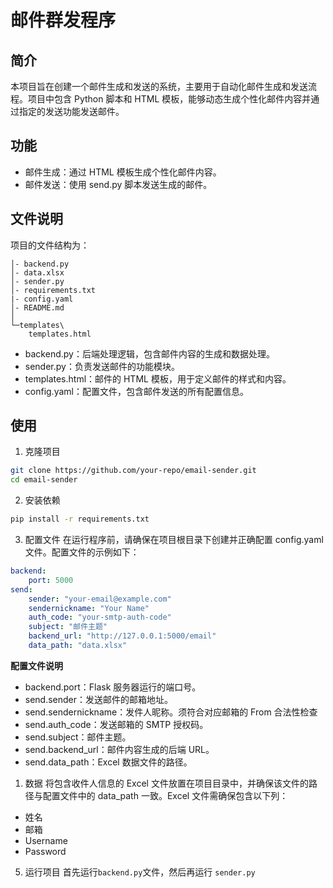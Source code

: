 # 邮件群发程序

## 简介

本项目旨在创建一个邮件生成和发送的系统，主要用于自动化邮件生成和发送流程。项目中包含 Python 脚本和 HTML 模板，能够动态生成个性化邮件内容并通过指定的发送功能发送邮件。

## 功能

-   邮件生成：通过 HTML 模板生成个性化邮件内容。
-   邮件发送：使用 send.py 脚本发送生成的邮件。

## 文件说明

项目的文件结构为：

```tree
│- backend.py
│- data.xlsx
│- sender.py
│- requirements.txt
|- config.yaml
│- README.md
│
└─templates\
    templates.html
```

-   backend.py：后端处理逻辑，包含邮件内容的生成和数据处理。
-   sender.py：负责发送邮件的功能模块。
-   templates.html：邮件的 HTML 模板，用于定义邮件的样式和内容。
-   config.yaml：配置文件，包含邮件发送的所有配置信息。

## 使用

1. 克隆项目

```bash
git clone https://github.com/your-repo/email-sender.git
cd email-sender
```

2. 安装依赖

```bash
pip install -r requirements.txt
```

3. 配置文件
   在运行程序前，请确保在项目根目录下创建并正确配置 config.yaml 文件。配置文件的示例如下：

```yaml
backend:
    port: 5000
send:
    sender: "your-email@example.com"
    sendernickname: "Your Name"
    auth_code: "your-smtp-auth-code"
    subject: "邮件主题"
    backend_url: "http://127.0.0.1:5000/email"
    data_path: "data.xlsx"
```

**配置文件说明**

-   backend.port：Flask 服务器运行的端口号。
-   send.sender：发送邮件的邮箱地址。
-   send.sendernickname：发件人昵称。须符合对应邮箱的 From 合法性检查
-   send.auth_code：发送邮箱的 SMTP 授权码。
-   send.subject：邮件主题。
-   send.backend_url：邮件内容生成的后端 URL。
-   send.data_path：Excel 数据文件的路径。

1. 数据
   将包含收件人信息的 Excel 文件放置在项目目录中，并确保该文件的路径与配置文件中的 data_path 一致。Excel 文件需确保包含以下列：

-   姓名
-   邮箱
-   Username
-   Password

5. 运行项目
   首先运行`backend.py`文件，然后再运行 `sender.py`
